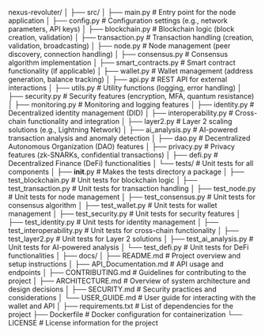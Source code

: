 nexus-revoluter/
│
├── src/
│   ├── main.py                  # Entry point for the node application
│   ├── config.py                # Configuration settings (e.g., network parameters, API keys)
│   ├── blockchain.py            # Blockchain logic (block creation, validation)
│   ├── transaction.py            # Transaction handling (creation, validation, broadcasting)
│   ├── node.py                  # Node management (peer discovery, connection handling)
│   ├── consensus.py             # Consensus algorithm implementation
│   ├── smart_contracts.py       # Smart contract functionality (if applicable)
│   ├── wallet.py                # Wallet management (address generation, balance tracking)
│   ├── api.py                   # REST API for external interactions
│   ├── utils.py                 # Utility functions (logging, error handling)
│   ├── security.py              # Security features (encryption, MFA, quantum resistance)
│   ├── monitoring.py            # Monitoring and logging features
│   ├── identity.py              # Decentralized identity management (DID)
│   ├── interoperability.py       # Cross-chain functionality and integration
│   ├── layer2.py                # Layer 2 scaling solutions (e.g., Lightning Network)
│   ├── ai_analysis.py           # AI-powered transaction analysis and anomaly detection
│   ├── dao.py                   # Decentralized Autonomous Organization (DAO) features
│   ├── privacy.py               # Privacy features (zk-SNARKs, confidential transactions)
│   ├── defi.py                  # Decentralized Finance (DeFi) functionalities
│   └── tests/                   # Unit tests for all components
│       ├── __init__.py          # Makes the tests directory a package
│       ├── test_blockchain.py   # Unit tests for blockchain logic
│       ├── test_transaction.py   # Unit tests for transaction handling
│       ├── test_node.py         # Unit tests for node management
│       ├── test_consensus.py    # Unit tests for consensus algorithm
│       ├── test_wallet.py       # Unit tests for wallet management
│       ├── test_security.py     # Unit tests for security features
│       ├── test_identity.py     # Unit tests for identity management
│       ├── test_interoperability.py # Unit tests for cross-chain functionality
│       ├── test_layer2.py       # Unit tests for Layer 2 solutions
│       ├── test_ai_analysis.py   # Unit tests for AI-powered analysis
│       └── test_defi.py         # Unit tests for DeFi functionalities
│
├── docs/
│   ├── README.md                # Project overview and setup instructions
│   ├── API_Documentation.md     # API usage and endpoints
│   ├── CONTRIBUTING.md          # Guidelines for contributing to the project
│   ├── ARCHITECTURE.md          # Overview of system architecture and design decisions
│   ├── SECURITY.md              # Security practices and considerations
│   └── USER_GUIDE.md            # User guide for interacting with the wallet and API
│
├── requirements.txt             # List of dependencies for the project
├── Dockerfile                   # Docker configuration for containerization
└── LICENSE                      # License information for the project
